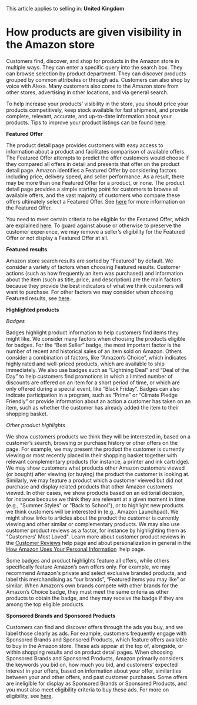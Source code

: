 This article applies to selling in: **United Kingdom**

How products are given visibility in the Amazon store
=====================================================

Customers find, discover, and shop for products in the Amazon store in multiple ways. They can enter a specific query into the search box. They can browse selection by product department. They can discover products grouped by common attributes or through ads. Customers can also shop by voice with Alexa. Many customers also come to the Amazon store from other stores, advertising in other locations, and via general search.

To help increase your products’ visibility in the store, you should price your products competitively, keep stock available for fast shipment, and provide complete, relevant, accurate, and up-to-date information about your products. Tips to improve your product listings can be found [here](https://sellercentral.amazon.co.uk/gp/help/external/G10471?locale=en-GB).

**Featured Offer**

The product detail page provides customers with easy access to information about a product and facilitates comparison of available offers. The Featured Offer attempts to predict the offer customers would choose if they compared all offers in detail and presents that offer on the product detail page. Amazon identifies a Featured Offer by considering factors including price, delivery speed, and seller performance. As a result, there may be more than one Featured Offer for a product, or none. The product detail page provides a simple starting point for customers to browse all available offers, and the vast majority of customers who compare these offers ultimately select a Featured Offer. See [here](https://sellercentral.amazon.co.uk/gp/help/external/G37911?locale=en-GB) for more information on the Featured Offer.

You need to meet certain criteria to be eligible for the Featured Offer, which are explained [here](https://sellercentral.amazon.co.uk/gp/help/external/G200418100?locale=en-GB). To guard against abuse or otherwise to preserve the customer experience, we may remove a seller’s eligibility for the Featured Offer or not display a Featured Offer at all.

**Featured results**

Amazon store search results are sorted by “Featured” by default. We consider a variety of factors when choosing Featured results. Customer actions (such as how frequently an item was purchased) and information about the item (such as title, price, and description) are the main factors because they provide the best indicators of what we think customers will want to purchase. For other factors we may consider when choosing Featured results, see [here](https://www.amazon.co.uk/gp/help/customer/display.html/ref=help_search_1-1?ie=UTF8&nodeId=201889520&qid=1587397208&sr=1-1).

**Highlighted products**

_Badges_

Badges highlight product information to help customers find items they might like. We consider many factors when choosing the products eligible for badges. For the “Best Seller” badge, the most important factor is the number of recent and historical sales of an item sold on Amazon. Others consider a combination of factors, like “Amazon’s Choice”, which indicates highly rated and well-priced products, which are available to ship immediately. We also use badges such as “Lightning Deal” and “Deal of the Day” to help customers find promotions in which a limited number of discounts are offered on an item for a short period of time, or which are only offered during a special event, like “Black Friday”. Badges can also indicate participation in a program, such as “Prime” or “Climate Pledge Friendly” or provide information about an action a customer has taken on an item, such as whether the customer has already added the item to their shopping basket.

_Other product highlights_

We show customers products we think they will be interested in, based on a customer’s search, browsing or purchase history or other offers on the page. For example, we may present the product the customer is currently viewing or most recently placed in their shopping basket together with relevant complementary products (for instance, a printer and ink cartridge). We may show customers what products other Amazon customers viewed (or bought) after viewing (or buying) the product the customer is looking at. Similarly, we may feature a product which a customer viewed but did not purchase and display related products that other Amazon customers viewed. In other cases, we show products based on an editorial decision, for instance because we think they are relevant at a given moment in time (e.g., "Summer Styles" or "Back to School"), or to highlight new products we think customers will be interested in (e.g., Amazon Launchpad). We might show links to articles about the product the customer is currently viewing and other similar or complementary products. We may also use customer product reviews as a factor, for instance by highlighting them as "Customers' Most Loved". Learn more about customer product reviews in the [Customer Reviews](https://www.amazon.co.uk/gp/help/customer/display.html?nodeId=G3UA5WC5S5UUKB5G) help page and about personalization in general in the [How Amazon Uses Your Personal Information](https://www.amazon.co.uk/gp/help/customer/display.html?nodeId=G6CVQVUVGMD3BJQ2)  help page.

Some badges and product highlights feature all offers, while others specifically feature Amazon’s own offers only. For example, we may recommend Amazon's private and select exclusive branded products, and label this merchandising as “our brands”, “Featured items you may like” or similar. When Amazon’s own brands compete with other brands for the Amazon’s Choice badge, they must meet the same criteria as other products to obtain the badge, and they may receive the badge if they are among the top eligible products.

**Sponsored Brands and Sponsored Products**

Customers can find and discover offers through the ads you buy, and we label those clearly as ads. For example, customers frequently engage with Sponsored Brands and Sponsored Products, which feature offers available to buy in the Amazon store. These ads appear at the top of, alongside, or within shopping results and on product detail pages. When choosing Sponsored Brands and Sponsored Products, Amazon primarily considers the keywords you bid on, how much you bid, and customers’ expected interest in your offers, based on information about your offer, similarities between your and other offers, and past customer purchases. Some offers are ineligible for display as Sponsored Brands or Sponsored Products, and you must also meet eligibility criteria to buy these ads. For more on eligibility, see [here](https://sellercentral.amazon.co.uk/gp/help/external/GS529693F2TCM93T?locale=en-GB).